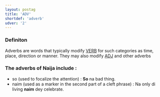 ```yaml
---
layout: postag
title: 'ADV'
shortdef: 'adverb'
udver: '2'
---
```


### Definiton 

Adverbs are words that typically modify [VERB]() for such categories as time, place, direction or manner. They may also modify [ADJ]() and other adverbs

### The adverbs of Naija include :

- so (used to focalize the attention) : <b>So</b> na bad thing.
- naim (used as a marker in the second part of a cleft phrase) : Na only di living <b>naim</b> dey celebrate.
<!-- Interlanguage links updated Út 9. května 2023, 20:03:23 CEST -->
